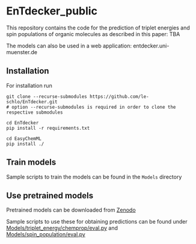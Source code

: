 # EnTdecker_public
This repository contains the code for the prediction of triplet energies and spin populations of organic molecules as described in this paper: TBA

The models can also be used in a web application: entdecker.uni-muenster.de

## Installation
For installation run
```
git clone --recurse-submodules https://github.com/le-schlo/EnTdecker.git
# option --recurse-submodules is required in order to clone the respective submodules

cd EnTdecker
pip install -r requirements.txt

cd EasyChemML
pip install ./
```
## Train models
Sample scripts to train the models can be found in the ```Models``` directory

## Use pretrained models
Pretrained models can be downloaded from [Zenodo](https://zenodo.org/uploads/10391170)

Sample scripts to use these for obtaining predictions can be found under [Models/triplet_energy/chemprop/eval.py](Models/triplet_energy/chemprop/eval.py) and [Models/spin_population/eval.py](Models/spin_population/eval.py)
